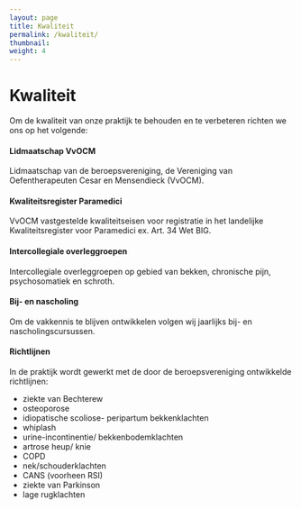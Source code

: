 ```yaml
---
layout: page
title: Kwaliteit
permalink: /kwaliteit/
thumbnail:
weight: 4
---
```


# Kwaliteit
Om de kwaliteit van onze praktijk te behouden en te verbeteren richten we ons op het volgende:

#### Lidmaatschap VvOCM
 Lidmaatschap van de beroepsvereniging, de Vereniging van Oefentherapeuten Cesar en Mensendieck (VvOCM).

#### Kwaliteitsregister Paramedici
 VvOCM vastgestelde kwaliteitseisen voor registratie in het landelijke Kwaliteitsregister voor Paramedici ex. Art. 34 Wet BIG.

#### Intercollegiale overleggroepen
 Intercollegiale overleggroepen op gebied van bekken, chronische pijn, psychosomatiek en schroth.

#### Bij- en nascholing
Om de vakkennis te blijven ontwikkelen volgen wij jaarlijks bij- en nascholingscursussen.

#### Richtlijnen
In de praktijk wordt gewerkt met de door de beroepsvereniging ontwikkelde richtlijnen: 
- ziekte van Bechterew
- osteoporose
- idiopatische scoliose- peripartum bekkenklachten
- whiplash
- urine-incontinentie/ bekkenbodemklachten
- artrose heup/ knie
- COPD
- nek/schouderklachten
- CANS (voorheen RSI)
- ziekte van Parkinson
- lage rugklachten